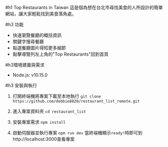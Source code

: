 #h1 Top Restaurants in Taiwan
這是個為想在台北市尋找美食的人所設計的簡單網站，讓大家輕鬆找到美食落角處。

#h3 功能
+ 快速瀏覽餐廳的概括資訊
+ 關鍵字搜尋餐廳
+ 點選餐廳圖片得知更多細節
+ 點擊導覽列左上角的"Top Restaurants"回到首頁

#h3環境建置與需求
+ Node.js: v10.15.0

#h3 安裝與執行
1. 打開終端機將專案下載至本地執行
`git clone https://github.com/debbie8820/restaurant_list_remote.git`

2. 進入專案資料夾
`cd restaurant_list`

3. 安裝專案需求
`npm install`

4. 啟動伺服器並執行專案
`npm run dev`
當終端機顯示`ready!`時即可到http://localhost:3000查看專案

